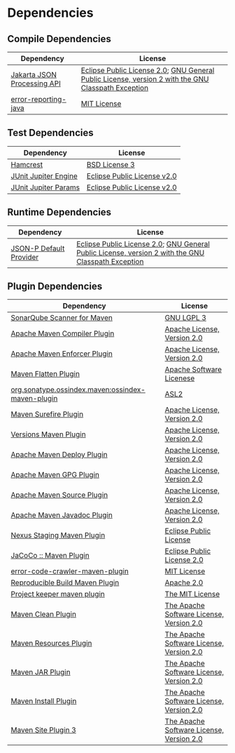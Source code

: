 <!-- @formatter:off -->
# Dependencies

## Compile Dependencies

| Dependency                       | License                                                                                                      |
| -------------------------------- | ------------------------------------------------------------------------------------------------------------ |
| [Jakarta JSON Processing API][0] | [Eclipse Public License 2.0][1]; [GNU General Public License, version 2 with the GNU Classpath Exception][2] |
| [error-reporting-java][3]        | [MIT License][4]                                                                                             |

## Test Dependencies

| Dependency                | License                          |
| ------------------------- | -------------------------------- |
| [Hamcrest][5]             | [BSD License 3][6]               |
| [JUnit Jupiter Engine][7] | [Eclipse Public License v2.0][8] |
| [JUnit Jupiter Params][7] | [Eclipse Public License v2.0][8] |

## Runtime Dependencies

| Dependency                   | License                                                                                                      |
| ---------------------------- | ------------------------------------------------------------------------------------------------------------ |
| [JSON-P Default Provider][0] | [Eclipse Public License 2.0][1]; [GNU General Public License, version 2 with the GNU Classpath Exception][2] |

## Plugin Dependencies

| Dependency                                              | License                                        |
| ------------------------------------------------------- | ---------------------------------------------- |
| [SonarQube Scanner for Maven][9]                        | [GNU LGPL 3][10]                               |
| [Apache Maven Compiler Plugin][11]                      | [Apache License, Version 2.0][12]              |
| [Apache Maven Enforcer Plugin][13]                      | [Apache License, Version 2.0][12]              |
| [Maven Flatten Plugin][14]                              | [Apache Software Licenese][15]                 |
| [org.sonatype.ossindex.maven:ossindex-maven-plugin][16] | [ASL2][15]                                     |
| [Maven Surefire Plugin][17]                             | [Apache License, Version 2.0][12]              |
| [Versions Maven Plugin][18]                             | [Apache License, Version 2.0][12]              |
| [Apache Maven Deploy Plugin][19]                        | [Apache License, Version 2.0][12]              |
| [Apache Maven GPG Plugin][20]                           | [Apache License, Version 2.0][12]              |
| [Apache Maven Source Plugin][21]                        | [Apache License, Version 2.0][12]              |
| [Apache Maven Javadoc Plugin][22]                       | [Apache License, Version 2.0][12]              |
| [Nexus Staging Maven Plugin][23]                        | [Eclipse Public License][24]                   |
| [JaCoCo :: Maven Plugin][25]                            | [Eclipse Public License 2.0][26]               |
| [error-code-crawler-maven-plugin][27]                   | [MIT License][28]                              |
| [Reproducible Build Maven Plugin][29]                   | [Apache 2.0][15]                               |
| [Project keeper maven plugin][30]                       | [The MIT License][31]                          |
| [Maven Clean Plugin][32]                                | [The Apache Software License, Version 2.0][15] |
| [Maven Resources Plugin][33]                            | [The Apache Software License, Version 2.0][15] |
| [Maven JAR Plugin][34]                                  | [The Apache Software License, Version 2.0][15] |
| [Maven Install Plugin][35]                              | [The Apache Software License, Version 2.0][15] |
| [Maven Site Plugin 3][36]                               | [The Apache Software License, Version 2.0][15] |

[0]: https://github.com/eclipse-ee4j/jsonp
[1]: https://projects.eclipse.org/license/epl-2.0
[2]: https://projects.eclipse.org/license/secondary-gpl-2.0-cp
[3]: https://github.com/exasol/error-reporting-java/
[4]: https://github.com/exasol/error-reporting-java/blob/main/LICENSE
[5]: http://hamcrest.org/JavaHamcrest/
[6]: http://opensource.org/licenses/BSD-3-Clause
[7]: https://junit.org/junit5/
[8]: https://www.eclipse.org/legal/epl-v20.html
[9]: http://sonarsource.github.io/sonar-scanner-maven/
[10]: http://www.gnu.org/licenses/lgpl.txt
[11]: https://maven.apache.org/plugins/maven-compiler-plugin/
[12]: https://www.apache.org/licenses/LICENSE-2.0.txt
[13]: https://maven.apache.org/enforcer/maven-enforcer-plugin/
[14]: https://www.mojohaus.org/flatten-maven-plugin/
[15]: http://www.apache.org/licenses/LICENSE-2.0.txt
[16]: https://sonatype.github.io/ossindex-maven/maven-plugin/
[17]: https://maven.apache.org/surefire/maven-surefire-plugin/
[18]: http://www.mojohaus.org/versions-maven-plugin/
[19]: https://maven.apache.org/plugins/maven-deploy-plugin/
[20]: https://maven.apache.org/plugins/maven-gpg-plugin/
[21]: https://maven.apache.org/plugins/maven-source-plugin/
[22]: https://maven.apache.org/plugins/maven-javadoc-plugin/
[23]: http://www.sonatype.com/public-parent/nexus-maven-plugins/nexus-staging/nexus-staging-maven-plugin/
[24]: http://www.eclipse.org/legal/epl-v10.html
[25]: https://www.jacoco.org/jacoco/trunk/doc/maven.html
[26]: https://www.eclipse.org/legal/epl-2.0/
[27]: https://github.com/exasol/error-code-crawler-maven-plugin/
[28]: https://github.com/exasol/error-code-crawler-maven-plugin/blob/main/LICENSE
[29]: http://zlika.github.io/reproducible-build-maven-plugin
[30]: https://github.com/exasol/project-keeper/
[31]: https://github.com/exasol/project-keeper/blob/main/LICENSE
[32]: http://maven.apache.org/plugins/maven-clean-plugin/
[33]: http://maven.apache.org/plugins/maven-resources-plugin/
[34]: http://maven.apache.org/plugins/maven-jar-plugin/
[35]: http://maven.apache.org/plugins/maven-install-plugin/
[36]: http://maven.apache.org/plugins/maven-site-plugin/
